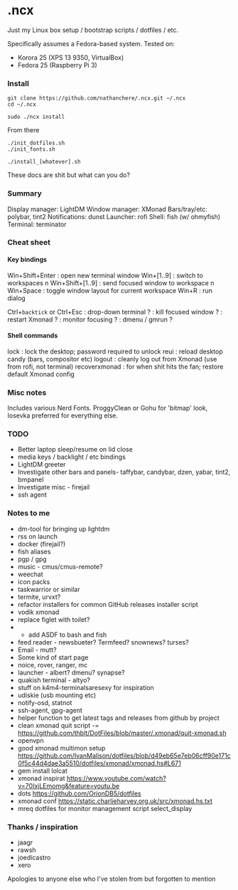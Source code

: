# .ncx

Just my Linux box setup / bootstrap scripts / dotfiles / etc.

Specifically assumes a Fedora-based system. Tested on:

* Korora 25 (XPS 13 9350, VirtualBox)
* Fedora 25 (Raspberry Pi 3)

### Install

    git clone https://github.com/nathanchere/.ncx.git ~/.ncx
    cd ~/.ncx

    sudo ./ncx install

From there

    ./init_dotfiles.sh
    ./init_fonts.sh

    ./install_[whatever].sh

These docs are shit but what can you do?

### Summary

Display manager: LightDM
Window manager: XMonad
Bars/tray/etc: polybar, tint2
Notifications: dunst
Launcher: rofi
Shell: fish (w/ ohmyfish)
Terminal: terminator

### Cheat sheet

#### Key bindings

Win+Shift+Enter : open new terminal window
Win+[1..9] : switch to workspaces n
Win+Shift+[1..9] : send focused window to workspace n
Win+Space :  toggle window layout for current workspace
Win+R : run dialog

Ctrl+`backtick` or Ctrl+Esc : drop-down terminal
? : kill focused window
? : restart Xmonad
? : monitor focusing
? : dmenu / gmrun ?


#### Shell commands

lock : lock the desktop; password required to unlock
reui : reload desktop candy (bars, compositor etc)
logout : cleanly log out from Xmonad (use from rofi, not terminal)
recoverxmonad : for when shit hits the fan; restore default Xmonad config

### Misc notes

Includes various Nerd Fonts. ProggyClean or Gohu for 'bitmap' look, Iosevka preferred for everything else.

### TODO

* Better laptop sleep/resume on lid close
* media keys / backlight / etc bindings
* LightDM greeter
* Investigate other bars and panels- taffybar, candybar, dzen, yabar, tint2, bmpanel
* Investigate misc - firejail
* ssh agent

### Notes to me

* dm-tool for bringing up lightdm
* rss on launch
* docker (firejail?)
* fish aliases
* pgp / gpg
* music - cmus/cmus-remote?
* weechat
* icon packs
* taskwarrior or similar
* termite, urvxt?
* refactor installers for common GitHub releases installer script
* vodik xmonad
* replace figlet with toilet?
* * add ASDF to bash and fish
* feed reader - newsbueter? Termfeed? snownews? turses?
* Email - mutt?
* Some kind of start page
* noice, rover, ranger, mc
* launcher - albert? dmenu? synapse?
* quakish terminal - altyo?
* stuff on k4m4-terminalsaresexy for inspiration
* udiskie (usb mounting etc)
* notify-osd, statnot
* ssh-agent, gpg-agent
* helper function to get latest tags and releases from github by project
* clean xmonad quit script -= https://github.com/thblt/DotFiles/blob/master/.xmonad/quit-xmonad.sh
* openvpn
* good xmonad multimon setup https://github.com/IvanMalison/dotfiles/blob/d49eb65e7eb06cff90e171c0f5c44d4dae3a5510/dotfiles/xmonad/xmonad.hs#L671
* gem install lolcat
* xmonad inspirat https://www.youtube.com/watch?v=70IxjLEmomg&feature=youtu.be
* dots https://github.com/OrionDB5/dotfiles
* xmonad conf https://static.charlieharvey.org.uk/src/xmonad.hs.txt
* mreq dotfiles for monitor management script select_display

### Thanks / inspiration

* jaagr
* rawsh
* joedicastro
* xero

Apologies to anyone else who I've stolen from but forgotten to mention
